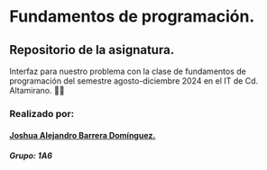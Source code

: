 # Fundamentos de programación.


## Repositorio de la asignatura.
Interfaz para nuestro problema con la clase de fundamentos de programación del semestre agosto-diciembre 2024 en el IT de Cd. Altamirano. 👩‍💻 


### Realizado por:
  #### [Joshua Alejandro Barrera Domínguez.](https://www.instagram.com/bd_joshua/profilecard/?igsh=MXBpdmpxNzIwYXF1Mg==) 
  ##### Grupo: 1A6
